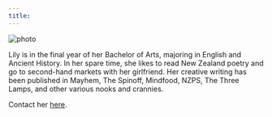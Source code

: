 ```yaml
---
title:
---
```


<img src="{{ site.url }}/images/lilyholloway.jpg" alt="photo" class="mt4 db center" />

Lily is in the final year of her Bachelor of Arts, majoring in English and Ancient History. In her spare time, she likes to read New Zealand poetry and go to second-hand markets with her girlfriend. Her creative writing has been published in Mayhem, The Spinoff, Mindfood, NZPS, The Three Lamps, and other various nooks and crannies.

Contact her <a href="mailto:lily.holloway@gmail.com">here</a>.
